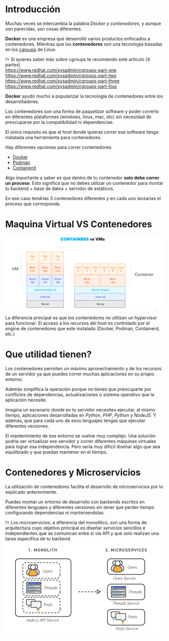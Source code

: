 # Introducción

Muchas veces se intercambia la palabra *Docker* y *contenedores*, y aunque son parecidas, son cosas diferentes.

**Docker** es una empresa que desarrolló varios productos enfocados a contenedores. Mientras que los **contenedores** son una tecnología basadas en los [cgroups](https://en.wikipedia.org/wiki/Cgroups) de Linux.

!> Si quieres saber más sobre cgroups te recomiendo este artículo (4 partes)  
https://www.redhat.com/sysadmin/cgroups-part-one  
https://www.redhat.com/sysadmin/cgroups-part-two  
https://www.redhat.com/sysadmin/cgroups-part-three  
https://www.redhat.com/sysadmin/cgroups-part-four

**Docker** ayudó mucho a popularizar la tecnología de contenedores entre los desarrolladores.

Los contenedores son una forma de paquetizar software y poder correrlo en diferentes plataformas (windows, linux, mac, etc) sin necesidad de preocuparse por la compatibilidad ni dependencias.

El único requisito es que el *host* donde quieras correr ese software tenga instalada una herramienta para contenedores.

Hay diferentes opciones para correr contenedores:

- [Docker](https://www.docker.com/products/personal/)
- [Podman](https://podman.io/)
- [Containerd](https://containerd.io/)

Algo importante a saber es que dentro de tu contenedor **solo debe correr un proceso**. Esto significa que no debes utilizar un contenedor para montar tu backend + base de datos + servidor de estáticos.

En ese caso tendrías 3 contenedores diferentes y en cada uno lanzarías el proceso que corresponda.

# Maquina Virtual VS Contenedores

![vm vs docker](../images/vm-vs-docker.png)

La diferencia principal es que los contenedores no utilizan un hypervisor para funcionar. El acceso a los recursos del host es controlado por el engine de contenedores que este instalado (Docker, Podman, Containerd, etc.)

# Que utilidad tienen?

Los contenedores permiten un máximo aprovechamiento y de los recursos de un servidor ya que puedes correr muchas aplicaciones en su propio entorno.

Además simplifica la operación porque no tienes que preocuparte por conflictos de dependencias, actualizaciones o sistema operativo que la aplicación necesite.

Imagina un escenario donde en tu servidor necesites ejecutar, al mismo tiempo, aplicaciones desarrolladas en *Python*, *PHP*, *Python* y *NodeJS*. Y además, que para cada uno de esos lenguajes tengas que ejecutar diferentes versiones.

El mantenimiento de ese entorno se vuelve muy complejo. Una solución podría ser virtualizar ese servidor y correr diferentes máquinas virtuales para lograr esa independencia. Pero sería muy difícil diseñar algo que sea equilibrado y que puedas mantener en el tiempo.

# Contenedores y Microservicios

La utilización de contenedores facilita el desarrollo de microservicios por lo explicado anteriormente.

Puedes montar un entorno de desarrollo con backends escritos en diferentes lenguajes y diferentes versiones sin tener que perder tiempo configurando dependencias ni manteniendolas.

!> Los microservicios, a diferencia del monolítico, son una forma de arquitectura cuyo objetivo principal es diseñar *servicios* sencillos e independientes que se comunican entre si vía API y que solo realizan una tarea específica de tu backend.    
![monito-microservicios](../images/monilitico-microservicios.png)